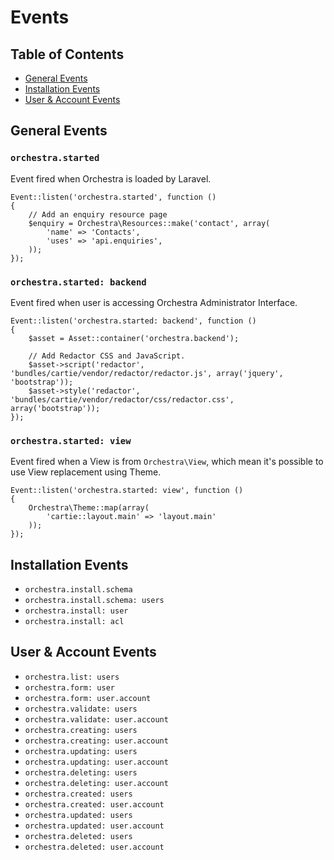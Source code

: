 # Events

## Table of Contents
- [General Events](#general)
- [Installation Events](#installation)
- [User & Account Events](#user)

<a name="general"></a>
## General Events

### `orchestra.started`
Event fired when Orchestra is loaded by Laravel.

	Event::listen('orchestra.started', function ()
	{
		// Add an enquiry resource page
		$enquiry = Orchestra\Resources::make('contact', array(
			'name' => 'Contacts',
			'uses' => 'api.enquiries',
		));
	});

### `orchestra.started: backend`
Event fired when user is accessing Orchestra Administrator Interface.

	Event::listen('orchestra.started: backend', function ()
	{
		$asset = Asset::container('orchestra.backend');
		
		// Add Redactor CSS and JavaScript.
		$asset->script('redactor', 'bundles/cartie/vendor/redactor/redactor.js', array('jquery', 'bootstrap'));
		$asset->style('redactor', 'bundles/cartie/vendor/redactor/css/redactor.css', array('bootstrap'));
	});

### `orchestra.started: view`
Event fired when a View is from `Orchestra\View`, which mean it's possible to use View replacement using Theme.

	Event::listen('orchestra.started: view', function ()
	{
		Orchestra\Theme::map(array(
			'cartie::layout.main' => 'layout.main'
		));
	});
 
<a name="installation"></a>
## Installation Events

* `orchestra.install.schema`
* `orchestra.install.schema: users`
* `orchestra.install: user`
* `orchestra.install: acl`

<a name="user"></a>
## User & Account Events
* `orchestra.list: users`
* `orchestra.form: user`
* `orchestra.form: user.account`
* `orchestra.validate: users`
* `orchestra.validate: user.account`
* `orchestra.creating: users`
* `orchestra.creating: user.account`
* `orchestra.updating: users`
* `orchestra.updating: user.account`
* `orchestra.deleting: users`
* `orchestra.deleting: user.account`
* `orchestra.created: users`
* `orchestra.created: user.account`
* `orchestra.updated: users`
* `orchestra.updated: user.account`
* `orchestra.deleted: users`
* `orchestra.deleted: user.account`


